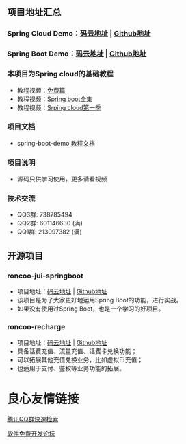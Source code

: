## 项目地址汇总
### Spring Cloud Demo：[码云地址](https://gitee.com/roncoocom/spring-cloud-demo) | [Github地址](https://github.com/roncoo/spring-cloud-demo)
### Spring Boot Demo：[码云地址](https://gitee.com/roncoocom/spring-boot-demo) | [Github地址](https://github.com/roncoo/spring-boot-demo)

### 本项目为Spring cloud的基础教程

- 教程视频：[免费篇](http://www.roncoo.com/course/view/e4189c9db6474745b5e578983cddd112)
- 教程视频：[Spring boot全集](http://www.roncoo.com/course/view/c99516ea604d4053908c1768d6deee3d#boxTwo)
- 教程视频：[Srping cloud第一季](http://www.roncoo.com/course/view/cc8fbd6749f94f2fa015641ef96b9460#boxTwo)

### 项目文档
- spring-boot-demo [教程文档](http://www.roncoo.com/article/detail/124661)

### 项目说明
- 源码只供学习使用，更多请看视频

### 技术交流
* QQ3群: 738785494
* QQ2群: 601146630 (满)
* QQ1群: 213097382 (满)

## 开源项目 
### roncoo-jui-springboot
- 项目地址：[码云地址](https://gitee.com/roncoocom/roncoo-jui-springboot) | [Github地址](https://github.com/roncoo/roncoo-jui-springboot)
- 该项目是为了大家更好地运用Spring Boot的功能，进行实战。
- 如果没有使用过Spring Boot，也是一个学习的好项目。

### roncoo-recharge
- 项目地址：[码云地址](https://gitee.com/roncoocom/roncoo-recharge) | [Github地址](https://github.com/roncoo/roncoo-recharge)
- 具备话费充值、流量充值、话费卡兑换功能；
- 可以拓展其他充值兑换业务，比如虚拟币充值；
- 也适用于支付、鉴权等业务功能的拓展。

 # 良心友情链接

[腾讯QQ群快速检索](http://u.720life.cn/s/8cf73f7c)

[软件免费开发论坛](http://u.720life.cn/s/bbb01dc0)